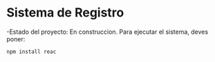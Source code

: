 <h1>Sistema de Registro</h1>

-Estado del proyecto: En construccion.
Para ejecutar el sistema, deves poner:

```npm install reac```
